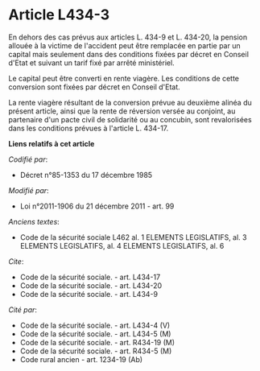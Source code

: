 # Article L434-3

En dehors des cas prévus aux articles L. 434-9 et L. 434-20, la pension allouée à la victime de l'accident peut être
remplacée en partie par un capital mais seulement dans des conditions fixées par décret en Conseil d'Etat et suivant un tarif
fixé par arrêté ministériel. 

Le capital peut être converti en rente viagère. Les conditions de cette conversion sont fixées par décret en Conseil d'Etat. 

La rente viagère résultant de la conversion prévue au deuxième alinéa du présent article, ainsi que la rente de réversion
versée au conjoint, au partenaire d'un pacte civil de solidarité ou au concubin, sont revalorisées dans les conditions
prévues à l'article L. 434-17.

**Liens relatifs à cet article**

_Codifié par_:

  - Décret n°85-1353 du 17 décembre 1985

_Modifié par_:

  - Loi n°2011-1906 du 21 décembre 2011 - art. 99

_Anciens textes_:

  - Code de la sécurité sociale L462 al. 1 ELEMENTS LEGISLATIFS, al. 3 ELEMENTS LEGISLATIFS, al. 4 ELEMENTS LEGISLATIFS, al. 6

_Cite_:

  - Code de la sécurité sociale. - art. L434-17
  - Code de la sécurité sociale. - art. L434-20
  - Code de la sécurité sociale. - art. L434-9

_Cité par_:

  - Code de la sécurité sociale. - art. L434-4 (V)
  - Code de la sécurité sociale. - art. L434-5 (M)
  - Code de la sécurité sociale. - art. R434-19 (M)
  - Code de la sécurité sociale. - art. R434-5 (M)
  - Code rural ancien - art. 1234-19 (Ab)
